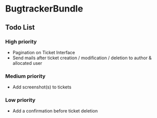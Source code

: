 BugtrackerBundle
================

Todo List
---------

### High priority

- Pagination on Ticket Interface
- Send mails after ticket creation / modification / deletion to author & allocated user

### Medium priority

- Add screenshot(s) to tickets

### Low priority

- Add a confirmation before ticket deletion
